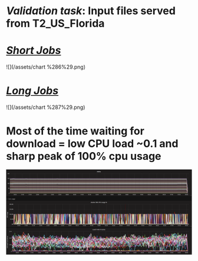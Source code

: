 # _Validation task_: Input files served from T2\_US\_Florida

# [_Short Jobs_](https://dashb-cms-job-task.cern.ch/dashboard/templates/task-analysis/#user=Valentina+Mariani&refresh=60&table=Jobs&p=1&records=25&activemenu=2&status=&site=&tid=170925_121629%3Avmariani_crab_MC_Dmin_test_Diego)

![](/assets/chart %286%29.png)

# [_Long Jobs_](https://dashb-cms-job-task.cern.ch/dashboard/templates/task-analysis/#user=Valentina+Mariani&refresh=60&table=Jobs&p=1&records=25&activemenu=2&status=&site=&tid=170921_160658%3Avmariani_crab_MC_Dmin_test_Diego)

![](/assets/chart %287%29.png)

# Most of the time waiting for download = low CPU load ~0.1 and sharp peak of 100% cpu usage

[![](/assets/otc_short_Florida.png)](https://dciangot.gitbooks.io/dodas-results/content/assets/otc_short_Florida.png)

